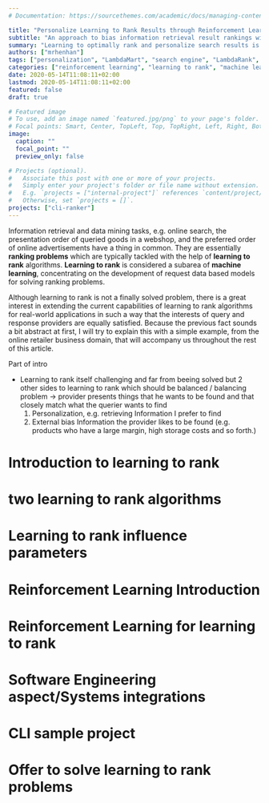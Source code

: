 ```yaml
---
# Documentation: https://sourcethemes.com/academic/docs/managing-content/

title: "Personalize Learning to Rank Results through Reinforcement Learning"
subtitle: "An approach to bias information retrieval result rankings with respect to user preferences by applying reinforcement learning principles on the problem area of learning to rank."
summary: "Learning to optimally rank and personalize search results is a difficult important topic in scientific information retrieval as well as in online retail business, where we typically want to bias specific customer query results for the purpose of increasing revenue. Reinforcement learning, as a generic-flexible learning model, is able to bias, e.g. personalize, learning-to-rank results at scale, so that externally specified goals, e.g. an increase in sales and probably revenue, can be achieved. This article introduces the topics learning-to-rank and reinforcement learning in a problem-specific way and is accompanied by the example project 'cli-ranker', a command line tool utilizing reinforcement learning principles for learning user information retrieval preferences regarding text document ranking."
authors: ["mrhenhan"]
tags: ["personalization", "LambdaMart", "search engine", "LambdaRank", "RankNet", "document retrieval", "online retail", "BM25", "PageRank", "eCommerce"]
categories: ["reinforcement learning", "learning to rank", "machine learning"]
date: 2020-05-14T11:08:11+02:00
lastmod: 2020-05-14T11:08:11+02:00
featured: false
draft: true

# Featured image
# To use, add an image named `featured.jpg/png` to your page's folder.
# Focal points: Smart, Center, TopLeft, Top, TopRight, Left, Right, BottomLeft, Bottom, BottomRight.
image:
  caption: ""
  focal_point: ""
  preview_only: false

# Projects (optional).
#   Associate this post with one or more of your projects.
#   Simply enter your project's folder or file name without extension.
#   E.g. `projects = ["internal-project"]` references `content/project/deep-learning/index.md`.
#   Otherwise, set `projects = []`.
projects: ["cli-ranker"]
---
```

Information retrieval and data mining tasks, e.g. online search, the presentation order of queried goods in a webshop, and the preferred order of online advertisements have a thing in common. They are essentially **ranking problems** which are typically tackled with the help of **learning to rank** algorithms. **Learning to rank** is considered a subarea of **machine learning**, concentrating on the development of request data based models for solving ranking problems.

Although learning to rank is not a finally solved problem, there is a great interest in extending the current capabilities of learning to rank algorithms for real-world applications in such a way that the interests of query and response providers are equally satisfied. Because the previous fact sounds a bit abstract at first, I will try to explain this with a simple example, from the online retailer business domain, that will accompany us throughout the rest of this article.






Part of intro
- Learning to rank itself challenging and far from beeing solved but 2 other sides to learning to rank which should be balanced / balancing problem -> provider presents things that he wants to be found and that closely match what the querier wants to find
  1. Personalization, e.g. retrieving Information I prefer to find
  2. External bias Information the provider likes to be found (e.g. products who have a large margin, high storage costs and so forth.)
  
# Introduction to learning to rank

# two learning to rank algorithms

# Learning to rank influence parameters

# Reinforcement Learning Introduction

# Reinforcement Learning for learning to rank

# Software Engineering aspect/Systems integrations

# CLI sample project

# Offer to solve learning to rank problems
  
